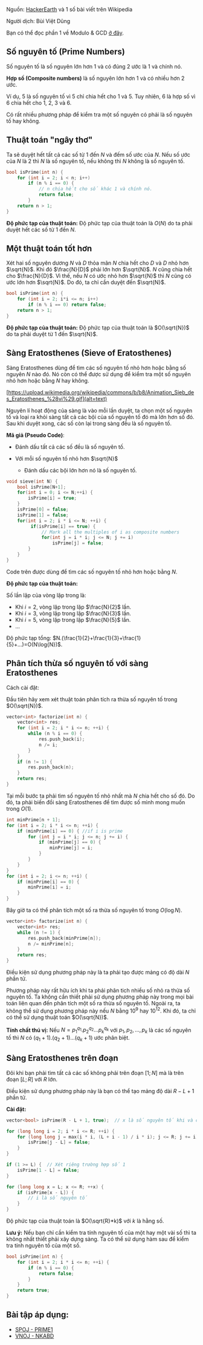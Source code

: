 
Nguồn: [HackerEarth](https://www.hackerearth.com/practice/notes/number-theory-1/) và 1 số bài viết trên Wikipedia

Người dịch: Bùi Việt Dũng



Bạn có thể đọc phần 1 về Modulo & GCD [ở đây](translate/he/So-hoc-Phan-1-Modulo-gcd).


## Số nguyên tố (Prime Numbers)

Số nguyên tố là số nguyên lớn hơn 1 và có đúng 2 ước là 1 và chính nó.

**Hợp số (Composite numbers)** là số nguyên lớn hơn 1 và có nhiều hơn 2 ước.

Ví dụ, 5 là số nguyên tố vì 5 chỉ chia hết cho 1 và 5. Tuy nhiên, 6 là hợp số vì 6 chia hết cho 1, 2, 3 và 6.

Có rất nhiều phương pháp để kiểm tra một số nguyên có phải là số nguyên tố hay không.

## Thuật toán "ngây thơ"

Ta sẽ duyệt hết tất cả các số từ 1 đến $N$ và đếm số ước của $N$. Nếu số ước của $N$ là 2 thì $N$ là số nguyên tố, nếu không thì $N$ không là số nguyên tố.

```cpp
bool isPrime(int n) {
    for (int i = 2; i < n; i++)
        if (n % i == 0) {
            // n chia hết cho số khác 1 và chính nó.
            return false;
        }
    return n > 1;
}
```

**Độ phức tạp của thuật toán:** Độ phức tạp của thuật toán là $O(N)$ do ta phải duyệt hết các số từ 1 đến $N$.

## Một thuật toán tốt hơn

Xét hai số nguyên dương $N$ và $D$ thỏa mãn $N$ chia hết cho $D$ và $D$ nhỏ hơn $\sqrt{N}$. Khi đó $\frac{N}{D}$ phải lớn hơn $\sqrt{N}$. $N$ cũng chia hết cho $\frac{N}{D}$. Vì thế, nếu $N$ có ước nhỏ hơn $\sqrt{N}$ thì $N$ cũng có ước lớn hơn $\sqrt{N}$. Do đó, ta chỉ cần duyệt đến $\sqrt{N}$.

```cpp
bool isPrime(int n) {
    for (int i = 2; i*i <= n; i++)
        if (n % i == 0) return false;
    return n > 1;
}
```

**Độ phức tạp của thuật toán:** Độ phức tạp của thuật toán là $O(\sqrt{N})$ do ta phải duyệt từ 1 đến $\sqrt{N}$.


## Sàng Eratosthenes (Sieve of Eratosthenes)

Sàng Eratosthenes dùng để tìm các số nguyên tố nhỏ hơn hoặc bằng số nguyên $N$ nào đó. Nó còn có thể được sử dụng để kiểm tra một số nguyên nhỏ hơn hoặc bằng $N$ hay không.

[https://upload.wikimedia.org/wikipedia/commons/b/b8/Animation_Sieb_des_Eratosthenes_%28vi%29.gif](alt=text)

Nguyên lí hoạt động của sàng là vào mỗi lần duyệt, ta chọn một số nguyên tố và loại ra khỏi sàng tất cả các bội của số nguyên tố đó mà lớn hơn số đó. Sau khi duyệt xong, các số còn lại trong sàng đều là số nguyên tố.

**Mã giả (Pseudo Code)**:

- Đánh dấu tất cả các số đều là số nguyên tố.

- Với mỗi số nguyên tố nhỏ hơn $\sqrt{N}$

   - Đánh dấu các bội lớn hơn nó là số nguyên tố.

```cpp
void sieve(int N) {
    bool isPrime[N+1];
    for(int i = 0; i <= N;++i) {
        isPrime[i] = true;
    }
    isPrime[0] = false;
    isPrime[1] = false;
    for(int i = 2; i * i <= N; ++i) {
         if(isPrime[i] == true) {
             // Mark all the multiples of i as composite numbers
             for(int j = i * i; j <= N; j += i)
                 isPrime[j] = false;
        }
    }
}
```

Code trên được dùng để tìm các số nguyên tố nhỏ hơn hoặc bằng $N$.

**Độ phức tạp của thuật toán:**

Số lần lặp của vòng lặp trong là:

- Khi $i=2$, vòng lặp trong lặp $\frac{N}{2}$ lần.
- Khi $i=3$, vòng lặp trong lặp $\frac{N}{3}$ lần.
- Khi $i=5$, vòng lặp trong lặp $\frac{N}{5}$ lần.
- ...

Độ phức tạp tổng: $N.(\frac{1}{2}+\frac{1}{3}+\frac{1}{5}+...)=O(N\log{N})$.

## Phân tích thừa số nguyên tố với sàng Eratosthenes

Cách cài đặt:

Đầu tiên hãy xem xét thuật toán phân tích ra thừa số nguyên tố trong $O(\sqrt{N})$.

```cpp
vector<int> factorize(int n) {
    vector<int> res;
    for (int i = 2; i * i <= n; ++i) {
        while (n % i == 0) {
            res.push_back(i);
            n /= i;
        }
    }
    if (n != 1) {
        res.push_back(n);
    }
    return res;
}
```

Tại mỗi bước ta phải tìm số nguyên tố nhỏ nhất mà $N$ chia hết cho số đó. Do đó, ta phải biến đổi sàng Eratosthenes để tìm được số mình mong muốn trong $O(1)$.

```cpp
int minPrime[n + 1];
for (int i = 2; i * i <= n; ++i) {
    if (minPrime[i] == 0) { //if i is prime
        for (int j = i * i; j <= n; j += i) {
            if (minPrime[j] == 0) {
                minPrime[j] = i;
            }
        }
    }
}
for (int i = 2; i <= n; ++i) {
    if (minPrime[i] == 0) {
        minPrime[i] = i;
    }
}
```

Bây giờ ta có thể phân tích một số ra thừa số nguyên tố trong $O(\log{N})$.

```cpp
vector<int> factorize(int n) {
    vector<int> res;
    while (n != 1) {
        res.push_back(minPrime[n]);
        n /= minPrime[n];
    }
    return res;
}
```

Điều kiện sử dụng phương pháp này là ta phải tạo được mảng có độ dài $N$ phần tử.

Phương pháp này rất hữu ích khi ta phải phân tich nhiều số nhỏ ra thừa số nguyên tố. Ta không cần thiết phải sử dụng phương pháp này trong mọi bài toán liên quan đến phân tích một số ra thừa số nguyên tố. Ngoài ra, ta không thể sử dụng phương pháp này nếu $N$ bằng $10^9$ hay $10^12$. Khi đó, ta chỉ có thể sử dụng thuật toán $O(\sqrt{N})$.

**Tính chất thú vị:** Nếu $N=p_1^{q_1}.p_2^{q_2}...p_k^{q_k}$ với $p_1,p_2,...,p_k$ là các số nguyên tố thì $N$ có $(q_1+1).(q_2+1)...(q_k+1)$ ước phân biệt.

## Sàng Eratosthenes trên đoạn

Đôi khi bạn phải tìm tất cả các số không phải trên đoạn $[1;N]$ mà là trên đoạn $[L;R]$ với $R$ lớn.

Điều kiện sử dụng phương pháp này là bạn có thể tạo mảng độ dài $R-L+1$ phần tử.

**Cài đặt:**

```cpp
vector<bool> isPrime(R - L + 1, true);  // x là số nguyên tố khi và chỉ khi isPrime[x - l] == true

for (long long i = 2; i * i <= R; ++i) {
    for (long long j = max(i * i, (L + i - 1) / i * i); j <= R; j += i) {
        isPrime[j - L] = false;
    }
}

if (1 >= L) {  // Xét riêng trường hợp số 1
    isPrime[1 - L] = false;
}

for (long long x = L; x <= R; ++x) {
    if (isPrime[x - L]) {
        // i là số nguyên tố
    }
}
```

Độ phức tạp của thuật toán là $O(\sqrt{R}*k)$ với $k$ là hằng số.

**Lưu ý:** Nếu bạn chỉ cần kiểm tra tính nguyên tố của một hay một vài số thì ta không nhất thiết phải xây dựng sàng. Ta có thể sử dụng hàm sau để kiểm tra tính nguyên tố của một số.

```cpp
bool isPrime(int n) {
    for (int i = 2; i * i <= n; ++i) {
        if (n % i == 0) {
            return false;
        }
    }
    return true;
}
```

## Bài tập áp dụng:

- [SPOJ - PRIME1](http://www.spoj.com/problems/PRIME1/)
- [VNOJ - NKABD](https://oj.vnoi.info/problem/nkabd/)